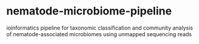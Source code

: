 # nematode-microbiome-pipeline
ioinformatics pipeline for taxonomic classification and community analysis of nematode-associated microbiomes using unmapped sequencing reads
